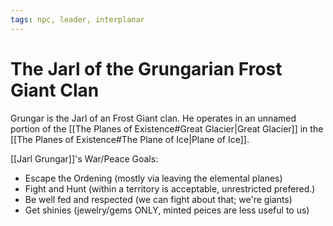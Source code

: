 ```yaml
---
tags: npc, leader, interplanar
---
```

# The Jarl of the Grungarian Frost Giant Clan

Grungar is the Jarl of an Frost Giant clan. He operates in an unnamed portion of the [[The Planes of Existence#Great Glacier|Great Glacier]] in the [[The Planes of Existence#The Plane of Ice|Plane of Ice]]. 

[[Jarl Grungar]]'s War/Peace Goals:

- Escape the Ordening (mostly via leaving the elemental planes)
- Fight and Hunt (within a territory is acceptable, unrestricted prefered.)
- Be well fed and respected (we can fight about that; we're giants)
- Get shinies (jewelry/gems ONLY, minted peices are less useful to us)